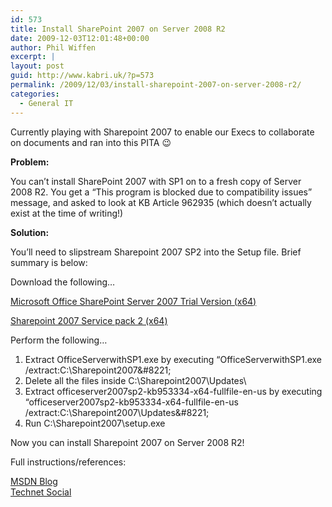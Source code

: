 ```yaml
---
id: 573
title: Install SharePoint 2007 on Server 2008 R2
date: 2009-12-03T12:01:48+00:00
author: Phil Wiffen
excerpt: |
layout: post
guid: http://www.kabri.uk/?p=573
permalink: /2009/12/03/install-sharepoint-2007-on-server-2008-r2/
categories:
  - General IT
---
```

Currently playing with Sharepoint 2007 to enable our Execs to collaborate on documents and ran into this PITA 😉

**Problem:**

You can&#8217;t install SharePoint 2007 with SP1 on to a fresh copy of Server 2008 R2. You get a &#8220;This program is blocked due to compatibility issues&#8221; message, and asked to look at KB Article 962935 (which doesn&#8217;t actually exist at the time of writing!)

**Solution:**

You&#8217;ll need to slipstream Sharepoint 2007 SP2 into the Setup file. Brief summary is below:

Download the following&#8230;

[Microsoft Office SharePoint Server 2007 Trial Version (x64)](http://www.microsoft.com/downloads/details.aspx?displaylang=en&FamilyID=3015fde4-85f6-4cbc-812d-55701fbfb563)

[Sharepoint 2007 Service pack 2 (x64)](http://www.microsoft.com/downloads/details.aspx?displaylang=en&FamilyID=b7816d90-5fc6-4347-89b0-a80deb27a082)

Perform the following&#8230;

  1. Extract OfficeServerwithSP1.exe by executing &#8220;OfficeServerwithSP1.exe /extract:C:\Sharepoint2007\&#8221;
  2. Delete all the files inside C:\Sharepoint2007\Updates\
  3. Extract officeserver2007sp2-kb953334-x64-fullfile-en-us by executing &#8220;officeserver2007sp2-kb953334-x64-fullfile-en-us /extract:C:\Sharepoint2007\Updates\&#8221;
  4. Run C:\Sharepoint2007\setup.exe

Now you can install Sharepoint 2007 on Server 2008 R2!

Full instructions/references:

[MSDN Blog](http://blogs.msdn.com/sharepoint/archive/2009/10/02/install-sharepoint-server-2007-on-windows-server-2008-r2.aspx)  
[Technet Social](http://social.technet.microsoft.com/Forums/en/sharepointgeneral/thread/c7091bda-867e-49a1-9bc8-c2ef847c92e7)